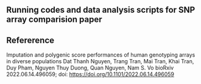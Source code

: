 ## Running codes and data analysis scripts for SNP array comparision paper

## Refererence
Imputation and polygenic score performances of human genotyping arrays in diverse populations
Dat Thanh Nguyen, Trang Tran, Mai Tran, Khai Tran, Duy Pham, Nguyen Thuy Duong, Quan Nguyen, Nam S. Vo
bioRxiv 2022.06.14.496059; doi: https://doi.org/10.1101/2022.06.14.496059
